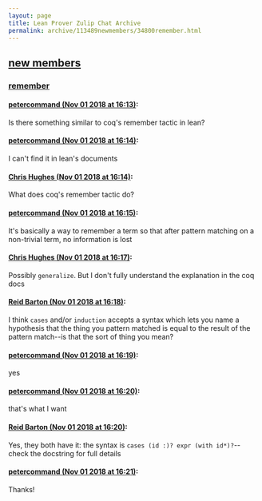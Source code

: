 ```yaml
---
layout: page
title: Lean Prover Zulip Chat Archive 
permalink: archive/113489newmembers/34800remember.html
---
```


## [new members](index.html)
### [remember](34800remember.html)

#### [petercommand (Nov 01 2018 at 16:13)](https://leanprover.zulipchat.com/#narrow/stream/113489-new%20members/topic/remember/near/136927744):
Is there something similar to coq's remember tactic in lean?

#### [petercommand (Nov 01 2018 at 16:14)](https://leanprover.zulipchat.com/#narrow/stream/113489-new%20members/topic/remember/near/136927833):
I can't find it in lean's documents

#### [Chris Hughes (Nov 01 2018 at 16:14)](https://leanprover.zulipchat.com/#narrow/stream/113489-new%20members/topic/remember/near/136927846):
What does coq's remember tactic do?

#### [petercommand (Nov 01 2018 at 16:15)](https://leanprover.zulipchat.com/#narrow/stream/113489-new%20members/topic/remember/near/136927899):
It's basically a way to remember a term so that after pattern matching on a non-trivial term, no information is lost

#### [Chris Hughes (Nov 01 2018 at 16:17)](https://leanprover.zulipchat.com/#narrow/stream/113489-new%20members/topic/remember/near/136928040):
Possibly `generalize`. But I don't fully understand the explanation in the coq docs

#### [Reid Barton (Nov 01 2018 at 16:18)](https://leanprover.zulipchat.com/#narrow/stream/113489-new%20members/topic/remember/near/136928066):
I think `cases` and/or `induction` accepts a syntax which lets you name a hypothesis that the thing you pattern matched is equal to the result of the pattern match--is that the sort of thing you mean?

#### [petercommand (Nov 01 2018 at 16:19)](https://leanprover.zulipchat.com/#narrow/stream/113489-new%20members/topic/remember/near/136928149):
yes

#### [petercommand (Nov 01 2018 at 16:20)](https://leanprover.zulipchat.com/#narrow/stream/113489-new%20members/topic/remember/near/136928230):
that's what I want

#### [Reid Barton (Nov 01 2018 at 16:20)](https://leanprover.zulipchat.com/#narrow/stream/113489-new%20members/topic/remember/near/136928271):
Yes, they both have it: the syntax is `cases (id :)? expr (with id*)?`--check the docstring for full details

#### [petercommand (Nov 01 2018 at 16:21)](https://leanprover.zulipchat.com/#narrow/stream/113489-new%20members/topic/remember/near/136928315):
Thanks!

